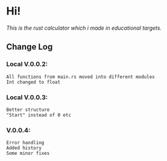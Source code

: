 # Hi!
*This is the rust calculator which i made in educational targets.*

## Change Log

### Local V.0.0.2:
	All functions from main.rs moved into different modules
	Int changed to float

### Local V.0.0.3:
	Better structure
	"Start" instead of 0 etc

### V.0.0.4:
	Error handling
	Added history
	Some minor fixes